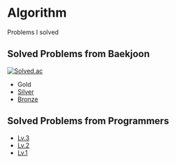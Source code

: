 # Algorithm
Problems I solved

## Solved Problems from Baekjoon
[![Solved.ac](http://mazassumnida.wtf/api/v2/generate_badge?boj=bobo0)](https://solved.ac/bobo0)
- Gold
- [Silver](/baekjoon/silver)
- [Bronze](/baekjoon/bronze)

## Solved Problems from Programmers
- [Lv.3](/programmers/lv3)
- [Lv.2](/programmers/lv2)
- [Lv.1](/programmers/lv1)
